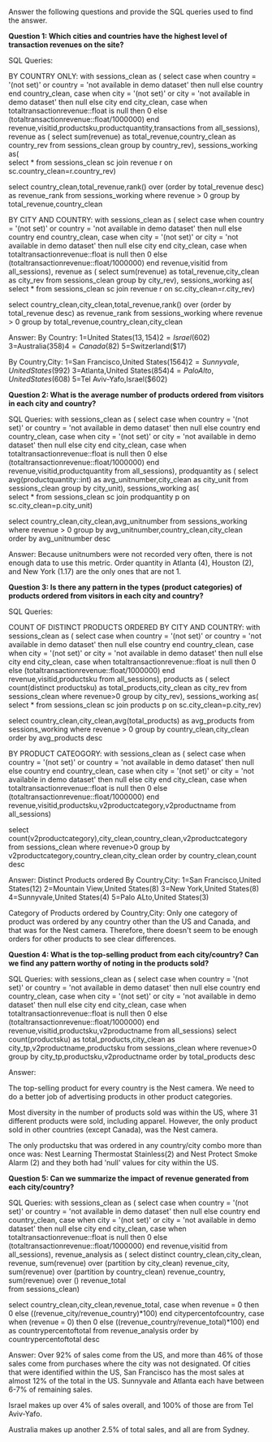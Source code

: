 Answer the following questions and provide the SQL queries used to find the answer.

**Question 1: Which cities and countries have the highest level of transaction revenues on the site?**

SQL Queries:

BY COUNTRY ONLY:
with 
sessions_clean as (
	select 	case when country = '(not set)' or country = 'not available in demo dataset' then null
		else country end country_clean,
		case when city = '(not set)' or city = 'not available in demo dataset' then null
		else city end city_clean,
		case when totaltransactionrevenue::float is null then 0
		else (totaltransactionrevenue::float/1000000) end revenue,visitid,productsku,productquantity,transactions
	from all_sessions),
revenue as (
	select sum(revenue) as total_revenue,country_clean as country_rev
	from sessions_clean
	group by country_rev),
sessions_working as(		
	select * from sessions_clean sc
	join revenue r on sc.country_clean=r.country_rev)
	
select country_clean,total_revenue,rank() over (order by total_revenue desc) as revenue_rank
	from sessions_working
where revenue > 0
group by total_revenue,country_clean

BY CITY AND COUNTRY:
with 
sessions_clean as (
	select 	case when country = '(not set)' or country = 'not available in demo dataset' then null
		else country end country_clean,
		case when city = '(not set)' or city = 'not available in demo dataset' then null
		else city end city_clean,
		case when totaltransactionrevenue::float is null then 0
		else (totaltransactionrevenue::float/1000000) end revenue,visitid
	from all_sessions),
revenue as (
	select sum(revenue) as total_revenue,city_clean as city_rev
	from sessions_clean
	group by city_rev),
sessions_working as(		
	select * from sessions_clean sc
	join revenue r on sc.city_clean=r.city_rev)	

select country_clean,city_clean,total_revenue,rank() over (order by total_revenue desc) as revenue_rank
	from sessions_working
where revenue > 0
group by total_revenue,country_clean,city_clean

Answer:
By Country:
1=United States($13,154)
2=Israel($602)
3=Australia($358)
4=Canada($82)
5=Switzerland($17)

By Country,City:
1=San Francisco,United States($1564)
2=Sunnyvale,United States($992)
3=Atlanta,United States($854)
4=Palo Alto,United States($608)
5=Tel Aviv-Yafo,Israel($602)


**Question 2: What is the average number of products ordered from visitors in each city and country?**

SQL Queries:
with 
sessions_clean as (
	select 	case when country = '(not set)' or country = 'not available in demo dataset' then null
		else country end country_clean,
		case when city = '(not set)' or city = 'not available in demo dataset' then null
		else city end city_clean,
		case when totaltransactionrevenue::float is null then 0
		else (totaltransactionrevenue::float/1000000) end revenue,visitid,productquantity
	from all_sessions),
prodquantity as (
	select avg(productquantity::int) as avg_unitnumber,city_clean as city_unit
	from sessions_clean
	group by city_unit),
sessions_working as(		
	select * from sessions_clean sc
	join prodquantity p on sc.city_clean=p.city_unit)	

select country_clean,city_clean,avg_unitnumber
	from sessions_working
where revenue > 0
group by avg_unitnumber,country_clean,city_clean	
order by avg_unitnumber desc

Answer:
Because unitnumbers were not recorded very often, there is not enough data to use this metric.
Order quantity in Atlanta (4), Houston (2), and New York (1.17) are the only ones that are not 1.

**Question 3: Is there any pattern in the types (product categories) of products ordered from visitors in each city and country?**

SQL Queries:

COUNT OF DISTINCT PRODUCTS ORDERED BY CITY AND COUNTRY:
with 
sessions_clean as (
	select 	case when country = '(not set)' or country = 'not available in demo dataset' then null
		else country end country_clean,
		case when city = '(not set)' or city = 'not available in demo dataset' then null
		else city end city_clean,
		case when totaltransactionrevenue::float is null then 0
		else (totaltransactionrevenue::float/1000000) end revenue,visitid,productsku
	from all_sessions),
products as (
	select count(distinct productsku) as total_products,city_clean as city_rev
	from sessions_clean
	where revenue>0
	group by city_rev),
sessions_working as(		
	select * from sessions_clean sc
	join products p on sc.city_clean=p.city_rev)	

select country_clean,city_clean,avg(total_products) as avg_products
	from sessions_working
where revenue > 0
group by country_clean,city_clean
order by avg_products desc

BY PRODUCT CATEOGORY:
with 
sessions_clean as (
	select 	case when country = '(not set)' or country = 'not available in demo dataset' then null
		else country end country_clean,
		case when city = '(not set)' or city = 'not available in demo dataset' then null
		else city end city_clean,
		case when totaltransactionrevenue::float is null then 0
		else (totaltransactionrevenue::float/1000000) end revenue,visitid,productsku,v2productcategory,v2productname
	from all_sessions)

select count(v2productcategory),city_clean,country_clean,v2productcategory from sessions_clean
	where revenue>0
	group by v2productcategory,country_clean,city_clean
	order by country_clean,count desc

Answer:
Distinct Products ordered By Country,City:
1=San Francisco,United States(12)
2=Mountain View,United States(8)
3=New York,United States(8)
4=Sunnyvale,United States(4)
5=Palo ALto,United States(3)

Category of Products ordered by Country,City:
Only one category of product was ordered by any country other than the US and Canada, and that was 
for the Nest camera.
Therefore, there doesn't seem to be enough orders for other products to see clear differences.


**Question 4: What is the top-selling product from each city/country? Can we find any pattern worthy of noting in the products sold?**

SQL Queries:
with 
sessions_clean as (
	select 	case when country = '(not set)' or country = 'not available in demo dataset' then null
		else country end country_clean,
		case when city = '(not set)' or city = 'not available in demo dataset' then null
		else city end city_clean,
		case when totaltransactionrevenue::float is null then 0
		else (totaltransactionrevenue::float/1000000) end revenue,visitid,productsku,v2productname
	from all_sessions)
select count(productsku) as total_products,city_clean as city_tp,v2productname,productsku
	from sessions_clean
	where revenue>0
	group by city_tp,productsku,v2productname
	order by total_products desc

Answer:

The top-selling product for every country is the Nest camera. We need to do a better job of 
advertising products in other product categories.

Most diversity in the number of products sold was within the US, where 31 different products were 
sold, including apparel. However, the only product sold in other countries (except Canada), was the
Nest camera.

The only productsku that was ordered in any country/city combo more than once was:
Nest Learning Thermostat Stainless(2) and Nest Protect Smoke Alarm (2) and they both had 'null'
values for city within the US.


**Question 5: Can we summarize the impact of revenue generated from each city/country?**

SQL Queries:
with 
sessions_clean as (
	select 	case when country = '(not set)' or country = 'not available in demo dataset' then null
		else country end country_clean,
		case when city = '(not set)' or city = 'not available in demo dataset' then null
		else city end city_clean,
		case when totaltransactionrevenue::float is null then 0
		else (totaltransactionrevenue::float/1000000) end revenue,visitid
	from all_sessions),
revenue_analysis as (
	select 	distinct country_clean,city_clean, revenue,
		sum(revenue) over (partition by city_clean) revenue_city,
		sum(revenue) over (partition by country_clean) revenue_country,
		sum(revenue) over () revenue_total		
	from sessions_clean)

select country_clean,city_clean,revenue_total,
	case when revenue = 0 then 0
		else ((revenue_city/revenue_country)*100) end citypercentofcountry,
	case when (revenue = 0) then 0
		else ((revenue_country/revenue_total)*100) end as countrypercentoftotal
	from revenue_analysis
	order by countrypercentoftotal desc

Answer:
Over 92% of sales come from the US, and more than 46% of those sales come from purchases where
the city was not designated. Of cities that were identified within the US, San Francisco has the 
most sales at almost 12% of the total in the US. Sunnyvale and Atlanta each have between 6-7%
of remaining sales.

Israel makes up over 4% of sales overall, and 100% of those are from Tel Aviv-Yafo.

Australia makes up another 2.5% of total sales, and all are from Sydney.






